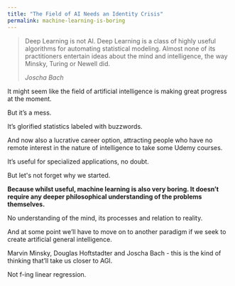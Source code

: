 ```yaml
---
title: "The Field of AI Needs an Identity Crisis"
permalink: machine-learning-is-boring
---
```


> Deep Learning is not AI. Deep Learning is a class of highly useful algorithms for automating statistical modeling. Almost none of its practitioners entertain ideas about the mind and intelligence, the way Minsky, Turing or Newell did.
> 
> <cite>Joscha Bach</cite>

It might seem like the field of artificial intelligence is making great progress at the moment.

But it’s a mess.

It’s glorified statistics labeled with buzzwords.

And now also a lucrative career option, attracting people who have no remote interest in the nature of intelligence to take some Udemy courses.

It’s useful for specialized applications, no doubt.

But let's not forget why we started.

**Because whilst useful, machine learning is also very boring. It doesn’t require any deeper philosophical understanding of the problems themselves.**

No understanding of the mind, its processes and relation to reality.

And at some point we’ll have to move on to another paradigm if we seek to create artificial general intelligence.

Marvin Minsky, Douglas Hoftstadter and Joscha Bach - this is the kind of thinking that’ll take us closer to AGI.

Not f-ing linear regression.
